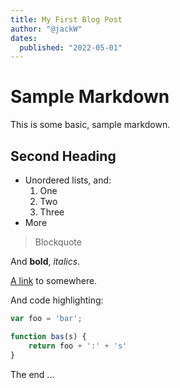 ```yaml
---
title: My First Blog Post
author: "@jackW"
dates:
  published: "2022-05-01"
---
```


# Sample Markdown

This is some basic, sample markdown.

## Second Heading

- Unordered lists, and:
  1. One
  2. Two
  3. Three
- More

> Blockquote

And **bold**, _italics_.

[A link](<https://markdowntohtml.com>) to somewhere.

And code highlighting:

```js
var foo = 'bar';

function bas(s) {
    return foo + ':' + 's'
}
```

The end ...